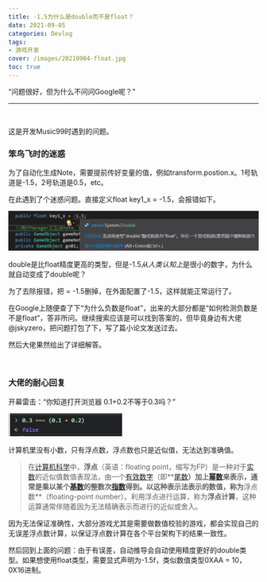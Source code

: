 ```yaml
---
title: -1.5为什么是double而不是float？
date: 2021-09-05
categories: Devlog
tags: 
- 游戏开发
cover: /images/20210904-float.jpg
toc: true
---
```


“问题很好，但为什么不问问Google呢？”

<!--more-->

---

   <br/>

这是开发Music99时遇到的问题。

### **笨鸟飞时的迷惑**

为了自动化生成Note，需要提前传好变量的值，例如transform.postion.x。1号轨道是-1.5，2号轨道是0.5，etc。

在此遇到了个迷惑问题。直接定义float key1_x = -1.5，会报错如下。

![](/images/20210905-double/error.png)

double是比float精度更高的类型，但是-1.5*从人类认知上*是很小的数字，为什么就自动变成了double呢？

为了去除报错，把 = -1.5删掉，在外面配置了-1.5，这样就能正常运行了。

在Google上随便查了下“为什么负数是float”，出来的大部分都是“如何检测负数是不是float”，答非所问。继续搜索应该是可以找到答案的，但毕竟身边有大佬@jskyzero，把问题打包了下，写了篇小论文发送过去。

然后大佬果然给出了详细解答。

   <br/>

### **大佬的耐心回复**

开幕雷击：“你知道打开浏览器 0.1+0.2不等于0.3吗？”

![](/images/20210905-double/unequal.png)

计算机里没有小数，只有浮点数，浮点数也只是近似值，无法达到准确值。

> 在[计算机科学](https://zh.wikipedia.org/wiki/計算機科學)中，**浮点**（英语：floating point，缩写为FP）是一种对于[实数](https://zh.wikipedia.org/wiki/實數)的近似值数值表现法，由一个[有效数字](https://zh.wikipedia.org/wiki/有效数字)（即**[尾数](https://zh.wikipedia.org/w/index.php?title=尾数&action=edit&redlink=1)**）加上[幂数](https://zh.wikipedia.org/wiki/冪數)来表示，通常是乘以某个[基数](https://zh.wikipedia.org/wiki/基数)的整数次[指数](https://zh.wikipedia.org/wiki/指数)得到。以这种表示法表示的数值，称为**浮点数**（floating-point number）。利用浮点进行运算，称为**浮点计算**，这种运算通常伴随着因为无法精确表示而进行的近似或舍入。

因为无法保证准确性，大部分游戏尤其是需要做数值校验的游戏，都会实现自己的无误差浮点数计算，以保证浮点数计算在各个平台架构下的结果一致性。

然后回到上面的问题：由于有误差，自动推导会自动使用精度更好的double类型。如果想使用float类型，需要显式声明为-1.5f，类似数值类型0XAA = 10，0X16进制。

   <br/>
